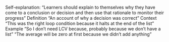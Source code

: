Self-explanation: “Learners should explain to themselves why they have come to a conclusion or decision and then use that rationale to monitor their progress”
Definition
“An account of why a decision was correct”
Context
“This was the right loop condition because it halts at the end of the list”
Example
“So I don’t need LCV because, probably because we don’t have a list”
“The average will be zero at first because we didn’t add anything”
